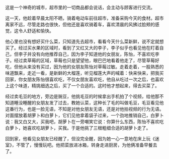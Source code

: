这是一个神奇的城市，超市里的一切商品都会说话，会主动与顾客进行交流。

这一天，他趁着早晨太阳不晒，骑着电动车前往超市，准备采购今天的食材。超市离家不远，尽管走路也很快，但他还是喜欢骑着车，喜欢清晨的风拂过脸颊的感觉，这令人舒适和愉快。

他心里也没有想好买什么菜，只知道先去超市，看看今天什么菜新鲜，说不定就想买了。经过买水果的区域时，看到了又红又大的李子，李子似乎也看见他在盯着自己，但李子并没有向他推荐自己，因为李子知道他的女朋友，陈怡，不喜欢吃李子。经过卖草莓的区域，草莓也只是望望他，眼巴巴地看着他走了，尽管草莓好吃，但他从来没有买过，因为他的女朋友陈怡对草莓过敏。走着走着，一股熟悉的味道飘来，走近一看，是新鲜的大榴莲，听见榴莲大声的喊着：快来快来，把我买回家，你女朋友陈怡很喜欢吃，不仅女朋友喜欢吃，他自从吃过一次之后，也喜欢上这个味道，精挑细选之后，买了一个合适的。这时他才想起来，得去买菜了。

经过卖毛豆的地方，旁边是豌豆，他挑毛豆的时候拿出手机拍了个视频，给他那不知道睡没睡醒的女朋友发了过去，教她认菜，这种长了毛的叫做毛豆，毛豆看见他这番行为，也是一脸无语，不知是对他女朋友无语，还是对他拍视频的行为无语。对面摆放着胡萝卜和白萝卜，它们见他拿着袋子过来，一个劲地推销自己，白萝卜说：我又白又大，买我吧，胡萝卜在一旁嘲笑它说：你算什么东西，陈怡不喜欢吃白萝卜，她喜欢吃胡萝卜，买我。于是他挑了三根粗细合适的胡萝卜走了。

回到家，他看见女朋友已经醒了，但没完全醒，因为她一心一意地在床上玩《迷室》，不管了，慢慢玩吧。他把菜放进冰箱，转身走进厨房，为他俩准备早餐去了。